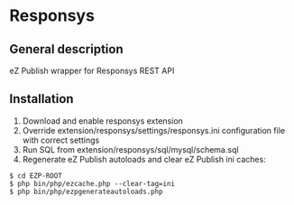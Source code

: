 Responsys
=========

General description
-------------------

eZ Publish wrapper for Responsys REST API

Installation
------------
1. Download and enable responsys extension
2. Override extension/responsys/settings/responsys.ini configuration file with correct settings
3. Run SQL from extension/responsys/sql/mysql/schema.sql
4. Regenerate eZ Publish autoloads and clear eZ Publish ini caches:
```
$ cd EZP-ROOT
$ php bin/php/ezcache.php --clear-tag=ini
$ php bin/php/ezpgenerateautoloads.php
```